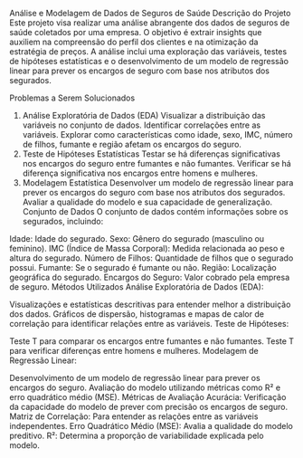 Análise e Modelagem de Dados de Seguros de Saúde
Descrição do Projeto
Este projeto visa realizar uma análise abrangente dos dados de seguros de saúde coletados por uma empresa. O objetivo é extrair insights que auxiliem na compreensão do perfil dos clientes e na otimização da estratégia de preços. A análise inclui uma exploração das variáveis, testes de hipóteses estatísticas e o desenvolvimento de um modelo de regressão linear para prever os encargos de seguro com base nos atributos dos segurados.

Problemas a Serem Solucionados
1. Análise Exploratória de Dados (EDA)
Visualizar a distribuição das variáveis ​​no conjunto de dados.
Identificar correlações entre as variáveis.
Explorar como características como idade, sexo, IMC, número de filhos, fumante e região afetam os encargos do seguro.
2. Teste de Hipóteses Estatísticas
Testar se há diferenças significativas nos encargos do seguro entre fumantes e não fumantes.
Verificar se há diferença significativa nos encargos entre homens e mulheres.
3. Modelagem Estatística
Desenvolver um modelo de regressão linear para prever os encargos do seguro com base nos atributos dos segurados.
Avaliar a qualidade do modelo e sua capacidade de generalização.
Conjunto de Dados
O conjunto de dados contém informações sobre os segurados, incluindo:

Idade: Idade do segurado.
Sexo: Gênero do segurado (masculino ou feminino).
IMC (Índice de Massa Corporal): Medida relacionada ao peso e altura do segurado.
Número de Filhos: Quantidade de filhos que o segurado possui.
Fumante: Se o segurado é fumante ou não.
Região: Localização geográfica do segurado.
Encargos do Seguro: Valor cobrado pela empresa de seguro.
Métodos Utilizados
Análise Exploratória de Dados (EDA):

Visualizações e estatísticas descritivas para entender melhor a distribuição dos dados.
Gráficos de dispersão, histogramas e mapas de calor de correlação para identificar relações entre as variáveis.
Teste de Hipóteses:

Teste T para comparar os encargos entre fumantes e não fumantes.
Teste T para verificar diferenças entre homens e mulheres.
Modelagem de Regressão Linear:

Desenvolvimento de um modelo de regressão linear para prever os encargos do seguro.
Avaliação do modelo utilizando métricas como R² e erro quadrático médio (MSE).
Métricas de Avaliação
Acurácia: Verificação da capacidade do modelo de prever com precisão os encargos de seguro.
Matriz de Correlação: Para entender as relações entre as variáveis independentes.
Erro Quadrático Médio (MSE): Avalia a qualidade do modelo preditivo.
R²: Determina a proporção de variabilidade explicada pelo modelo.
